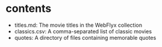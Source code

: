 # contents

- titles.md: The movie titles in the WebFlyx collection
- classics.csv: A comma-separated list of classic movies
- quotes: A directory of files containing memorable quotes
